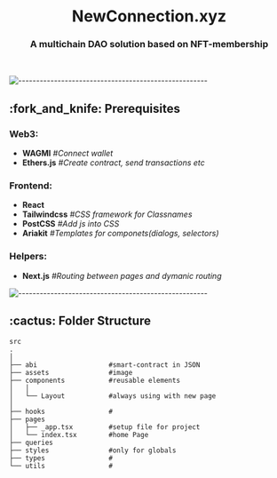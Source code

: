 <h1 align="center"> NewConnection.xyz </h1>
<h3 align="center"> A multichain DAO solution based on NFT-membership </h3>  

<br/>

![-----------------------------------------------------](https://raw.githubusercontent.com/andreasbm/readme/master/assets/lines/rainbow.png)

<!-- PREREQUISITES -->
<h2 id="prerequisites"> :fork_and_knife: Prerequisites</h2>

<!-- The following open source packages are used in this project: -->
<h3>Web3:</h3>

* **WAGMI**          *#Connect wallet*
* **Ethers.js**      *#Create contract, send transactions etc*

<h3>Frontend:</h3>

* **React**
* **Tailwindcss**    *#CSS framework for Classnames*
* **PostCSS**        *#Add js into CSS*
* **Ariakit**        *#Templates for componets(dialogs, selectors)*

<h3>Helpers:</h3>

* **Next.js**        *#Routing between pages and dymanic routing*

![-----------------------------------------------------](https://raw.githubusercontent.com/andreasbm/readme/master/assets/lines/rainbow.png)

<!-- :paw_prints:-->
<!-- FOLDER STRUCTURE -->
<h2 id="folder-structure"> :cactus: Folder Structure</h2>

    src
    .
    │
    ├── abi                  #smart-contract in JSON 
    ├── assets               #image
    ├── components           #reusable elements
    │   │   
    │   └── Layout           #always using with new page
    │
    ├── hooks                # 
    ├── pages
    │   ├── _app.tsx         #setup file for project
    │   └── index.tsx        #home Page 
    ├── queries
    ├── styles               #only for globals
    ├── types                #
    └── utils                #